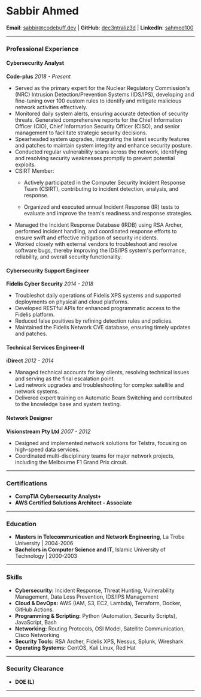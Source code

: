 
#                                   Sabbir Ahmed


**Email**: [sabbir@codebuff.dev](mailto:sabbir@codebuff.dev) | **GitHub**: [dec3ntraliz3d](https://github.com/dec3ntraliz3d) | **LinkedIn**: [sahmed100](https://www.linkedin.com/in/sahmed100)

---
### Professional Experience

#### Cybersecurity Analyst

**Code-plus**
*2018 - Present*

- Served as the primary expert for the Nuclear Regulatory Commission's (NRC) Intrusion Detection/Prevention Systems (IDS/IPS), developing and fine-tuning over 100 custom rules to identify and mitigate malicious network activities effectively.
- Monitored daily system alerts, ensuring accurate detection of security threats. Generated comprehensive reports for the Chief Information Officer (CIO), Chief Information Security Officer (CISO), and senior management to facilitate strategic security decisions.
- Spearheaded system upgrades, integrating the latest security features and patches to maintain system integrity and enhance security posture.
- Conducted regular vulnerability scans across the network, identifying and resolving security weaknesses promptly to prevent potential exploits.
- CSIRT Member:
    - Actively participated in the Computer Security Incident Response Team (CSIRT), contributing to incident detection, analysis, and response.

    - Organized and executed annual Incident Response (IR) tests to evaluate and improve the team's readiness and response strategies.
- Managed the Incident Response Database (IRDB) using RSA Archer, performed incident handling, and coordinated response efforts to ensure swift and effective mitigation of security incidents.
- Worked closely with external vendors to troubleshoot and resolve software bugs, thereby improving the IDS/IPS system's performance, reliability, and overall security functionality.

#### Cybersecurity Support Engineer

**Fidelis Cyber Security**
*2014 - 2018*

- Troubleshot daily operations of Fidelis XPS systems and supported deployments on physical and cloud platforms.
- Developed RESTful APIs for enhanced programmatic access to the Fidelis platform.
- Reduced false positives by refining detection rules and policies.
- Maintained the Fidelis Network CVE database, ensuring timely updates and patches.

#### Technical Services Engineer-II

**iDirect**
*2012 - 2014*

- Managed technical accounts for key clients, resolving technical issues and serving as the final escalation point.
- Led network upgrades and troubleshooting for complex satellite and network systems.
- Delivered expert training on Automatic Beam Switching and contributed to the knowledge base and system testing.

#### Network Designer

**Visionstream Pty Ltd**
*2007 - 2012*

- Designed and implemented network solutions for Telstra, focusing on high-speed data services.
- Coordinated multi-disciplinary teams for major network projects, including the Melbourne F1 Grand Prix circuit.

---
### Certifications

- **CompTIA Cybersecurity Analyst+**
- **AWS Certified Solutions Architect - Associate**

---
### Education

- **Masters in Telecommunication and Network Engineering**, La Trobe University | 2004-2006
- **Bachelors in Computer Science and IT**, Islamic University of Technology | 2000-2003

---
### Skills

- **Cybersecurity:** Incident Response, Threat Hunting, Vulnerability Management, Data Loss Prevention, IDS/IPS Management
- **Cloud & DevOps:** AWS (IAM, S3, EC2, Lambda), Terraform, Docker, GitHub Actions.
- **Programming & Scripting:** Python (Automation, Security Scripts), JavaScript, Bash
- **Networking:** Routing Protocols, OSI Model, Satellite Communication, Cisco Networking
- **Security Tools:** RSA Archer, Fidelis XPS, Nessus, Splunk, Wireshark
- **Operating Systems:** CentOS, Kali Linux, Red Hat

---
### Security Clearance

- **DOE (L)**

---

